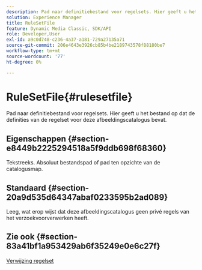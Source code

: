 ```yaml
---
description: Pad naar definitiebestand voor regelsets. Hier geeft u het bestand op dat de definities van de regelset voor deze afbeeldingscatalogus bevat.
solution: Experience Manager
title: RuleSetFile
feature: Dynamic Media Classic, SDK/API
role: Developer,User
exl-id: a9c0d748-c236-4a37-a181-729a27135a71
source-git-commit: 206e4643e3926cb85b4be2189743578f88180be7
workflow-type: tm+mt
source-wordcount: '77'
ht-degree: 0%

---
```


# RuleSetFile{#rulesetfile}

Pad naar definitiebestand voor regelsets. Hier geeft u het bestand op dat de definities van de regelset voor deze afbeeldingscatalogus bevat.

## Eigenschappen {#section-e8449b2225294518a5f9ddb698f68360}

Tekstreeks. Absoluut bestandspad of pad ten opzichte van de catalogusmap.

## Standaard {#section-20a9d535d64347abaf0233595b2ad089}

Leeg, wat erop wijst dat deze afbeeldingscatalogus geen privé regels van het verzoekvoorverwerken heeft.

## Zie ook {#section-83a41bf1a953429ab6f35249e0e6c27f}

[Verwijzing regelset](../../../../../is-api/image-catalog/image-serving-api-ref/c-image-catalog-reference/c-rule-set-reference/c-rule-set-reference.md#concept-3e5058cf3507470b82cac638df23ea8e)
